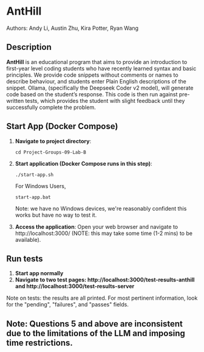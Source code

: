 # AntHill

Authors: Andy Li, Austin Zhu, Kira Potter, Ryan Wang


## Description

**AntHill** is an educational program that aims to provide an introduction to first-year level coding students who have recently learned syntax and basic principles. We provide code snippets without comments or names to describe behaviour, and students enter Plain English descriptions of the snippet. Ollama, (specifically the Deepseek Coder v2 model), will generate code based on the student’s response. This code is then run against pre-written tests, which provides the student with slight feedback until they successfully complete the problem.

## Start App (Docker Compose)

1. **Navigate to project directory**:
   ```
   cd Project-Groups-09-Lab-B
   ```

2. **Start application (Docker Compose runs in this step)**:
   ```
   ./start-app.sh
   ```
   For Windows Users,
   ```
   start-app.bat
   ```
   Note: we have no Windows devices, we're reasonably confident this works but have no way to test it.

3. **Access the application**:
   Open your web browser and navigate to http://localhost:3000/ (NOTE: this may take some time (1-2 mins) to be available).

## Run tests

1. **Start app normally**
2. **Navigate to two test pages: http://localhost:3000/test-results-anthill and http://localhost:3000/test-results-server**

Note on tests: the results are all printed. For most pertinent information, look for the "pending", "failures", and "passes" fields.


## Note: Questions 5 and above are inconsistent due to the limitations of the LLM and imposing time restrictions.
